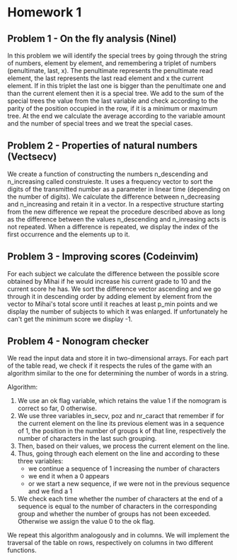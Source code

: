 # Homework 1

## Problem 1 - On the fly analysis (Ninel)

In this problem we will identify the special trees by going through the string
of numbers, element by element, and remembering a triplet of numbers
(penultimate, last, x). The penultimate represents the penultimate read element,
the last represents the last read element and x the current element. If in this
triplet the last one is bigger than the penultimate one and than the current
element then it is a special tree. We add to the sum of the special trees the
value from the last variable and check according to the parity of the position
occupied in the row, if it is a minimum or maximum tree. At the end we calculate
the average according to the variable amount and the number of special trees and
we treat the special cases.

## Problem 2 - Properties of natural numbers (Vectsecv)

We create a function of constructing the numbers n_descending and n_increasing
called construieste. It uses a frequency vector to sort the digits of the
transmitted number as a parameter in linear time (depending on the number of
digits). We calculate the difference between n_decreasing and n_increasing and
retain it in a vector. In a respective structure starting from the new
difference we repeat the procedure described above as long as the difference
between the values n_descending and n_inreasing acts is not repeated. When a
difference is repeated, we display the index of the first occurrence and the
elements up to it.

## Problem 3 - Improving scores (Codeinvim)

For each subject we calculate the difference between the possible score obtained
by Mihai if he would increase his current grade to 10 and the current score he
has. We sort the difference vector ascending and we go through it in descending
order by adding element by element from the vector to Mihai's total score until
it reaches at least p_min points and we display the number of subjects to which
it was enlarged. If unfortunately he can't get the minimum score we display -1.

## Problem 4 - Nonogram checker

We read the input data and store it in two-dimensional arrays.
For each part of the table read, we check if it respects the rules of the game
with an algorithm similar to the one for determining the number of words in a
string.

Algorithm:

1. We use an ok flag variable, which retains the value 1 if the nomogram is
correct so far, 0 otherwise.
2. We use three variables in_secv, poz and nr_caract that remember if for the
current element on the line its previous element was in a sequence of 1, the
position in the number of groups k of that line, respectively the number of
characters in the last such grouping.
3. Then, based on their values, we process the current element on the line.
4. Thus, going through each element on the line and according to these three
	variables:
	- we continue a sequence of 1 increasing the number of characters
	- we end it when a 0 appears
	- or we start a new sequence, if we were not in the previous sequence and we
		find a 1
5. We check each time whether the number of characters at the end of a sequence
	is equal to the number of characters in the corresponding group and whether
	the number of groups has not been exceeded. Otherwise we assign the value 0
	to the ok flag.

We repeat this algorithm analogously and in columns.
We will implement the traversal of the table on rows, respectively on columns in
two different functions.